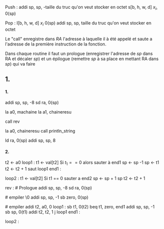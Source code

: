 Push : 
addi sp, sp, -taille du truc qu'on veut stocker en octet
s\[b, h, w, d\] $x_{i}$, 0(sp)

Pop :
l\[b, h, w, d\] $x_{i}$ 0(sp)
addi sp, sp, taille du truc qu'on veut stocker en octet

Le "call" enregistre dans $RA$  l'adresse à laquelle il à été appelé et saute a l'adresse de la première instruction de la fonction.

Dans chaque routine il faut un prologue (enregistrer l'adresse de $sp$ dans RA et décaler $sp$) et un épilogue (remettre $sp$ à sa place en mettant RA dans $sp$) qui va faire 

## 1.
#### 1.
addi sp, sp, -8
sd ra, 0(sp)


la a0, machaine
la a1, chaineresu

call rev

la a0, chaineresu
call println_string

ld ra, 0(sp)
addi sp, sp, 8

#### 2.
t2 <- a0
loop1 :
	t1 <- val\[t2\]
	Si $t_{1} == 0$ alors sauter à end1
	sp <- sp -1
	sp <- t1
	t2 <- t2 + 1
	saut loop1
end1 :


loop2 :
	t1 <- val\[t2\]
	Si t1 == 0 sauter a end2
	sp <- sp + 1
	sp 
	t2 <- t2 + 1



rev :
\# Prologue
addi sp, sp, -8
sd ra, 0(sp)

\# empiler \0
addi sp, sp, -1
sb zero, 0(sp)

\# empiler
addi t2, a0, 0
loop1 :
	sb t1, 0(t2)
	beq t1, zero, end1
	addi sp, sp, -1
	sb sp, 0(t1)
	addi t2, t2, 1
	j loop1
end1 :

loop2 :
	

